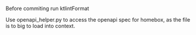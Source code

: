 Before commiting run ktlintFormat

Use openapi_helper.py to access the openapi spec for homebox, as the file is to big to load into context.